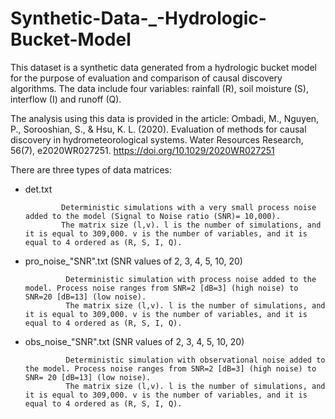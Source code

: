# Synthetic-Data-_-Hydrologic-Bucket-Model
This dataset is a synthetic data generated from a hydrologic bucket model for the purpose of evaluation and comparison of causal discovery algorithms. The data include four variables: rainfall (R), soil moisture (S), interflow (I) and runoff (Q). 

The analysis using this data is provided in the article:
Ombadi, M., Nguyen, P., Sorooshian, S., & Hsu, K. L. (2020). Evaluation of methods for causal discovery in hydrometeorological systems. Water Resources Research, 56(7), e2020WR027251. https://doi.org/10.1029/2020WR027251

There are three types of data matrices:

- det.txt 

              Deterministic simulations with a very small process noise added to the model (Signal to Noise ratio (SNR)= 10,000).  
              The matrix size (l,v). l is the number of simulations, and it is equal to 309,000. v is the number of variables, and it is equal to 4 ordered as (R, S, I, Q).    



- pro_noise_"SNR".txt (SNR values of 2, 3, 4, 5, 10, 20)

               Deterministic simulation with process noise added to the model. Process noise ranges from SNR=2 [dB=3] (high noise) to SNR=20 [dB=13] (low noise).
               The matrix size (l,v). l is the number of simulations, and it is equal to 309,000. v is the number of variables, and it is equal to 4 ordered as (R, S, I, Q). 
               
  
- obs_noise_"SNR".txt (SNR values of 2, 3, 4, 5, 10, 20)

               Deterministic simulation with observational noise added to the model. Process noise ranges from SNR=2 [dB=3] (high noise) to SNR= 20 [dB=13] (low noise).
               The matrix size (l,v). l is the number of simulations, and it is equal to 309,000. v is the number of variables, and it is equal to 4 ordered as (R, S, I, Q). 
  
